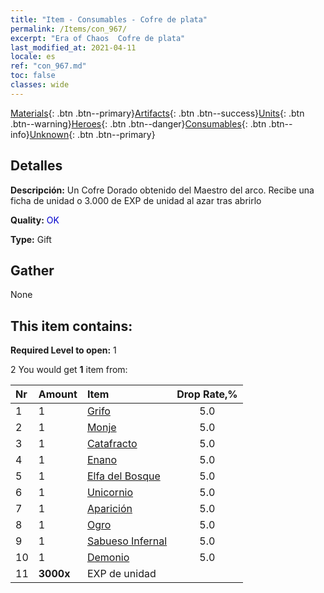 ```yaml
---
title: "Item - Consumables - Cofre de plata"
permalink: /Items/con_967/
excerpt: "Era of Chaos  Cofre de plata"
last_modified_at: 2021-04-11
locale: es
ref: "con_967.md"
toc: false
classes: wide
---
```

 [Materials](/es/Items/){: .btn .btn--primary}[Artifacts](/es/Items/Artifacts/){: .btn .btn--success}[Units](/es/Items/Units/){: .btn .btn--warning}[Heroes](/es/Items/Heroes/){: .btn .btn--danger}[Consumables](/es/Items/Consumables/){: .btn .btn--info}[Unknown](/es/Items/Unknown/){: .btn .btn--primary}

## Detalles
 **Descripción:** Un Cofre Dorado obtenido del Maestro del arco. Recibe una ficha de unidad o 3.000 de EXP de unidad al azar tras abrirlo

 **Quality:** <span style="color: #0000CD">OK</span>

 **Type:** Gift

## Gather

  None

## This item contains:

 **Required Level to open:** 1

 2 You would get **1** item  from:

  | Nr | Amount |     Item    | Drop Rate,% |
  |:---|:-------|:------------|:---------:|
  | 1 | 1 | [Grifo](/es/Items/unt_192/) | 5.0 | 
  | 2 | 1 | [Monje](/es/Items/unt_194/) | 5.0 | 
  | 3 | 1 | [Catafracto](/es/Items/unt_195/) | 5.0 | 
  | 4 | 1 | [Enano](/es/Items/unt_200/) | 5.0 | 
  | 5 | 1 | [Elfa del Bosque](/es/Items/unt_201/) | 5.0 | 
  | 6 | 1 | [Unicornio](/es/Items/unt_204/) | 5.0 | 
  | 7 | 1 | [Aparición](/es/Items/unt_210/) | 5.0 | 
  | 8 | 1 | [Ogro](/es/Items/unt_220/) | 5.0 | 
  | 9 | 1 | [Sabueso Infernal](/es/Items/unt_228/) | 5.0 | 
  | 10 | 1 | [Demonio](/es/Items/unt_229/) | 5.0 | 
  | 11 |  **3000x** | EXP de unidad |  | 50.0 | 
